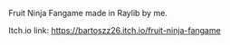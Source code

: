 Fruit Ninja Fangame made in Raylib by me.

Itch.io link: https://bartoszz26.itch.io/fruit-ninja-fangame
